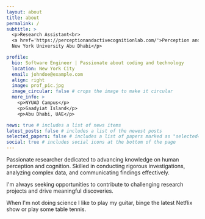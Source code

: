 ```yaml
---
layout: about
title: about
permalink: /
subtitle: >
  <p>Research Assistant<br> 
  <a href='https://perceptionandactivecognitionlab.com/'>Perception and Active Cognition Lab</a><br> 
  New York University Abu Dhabi</p>

profile:
  bio: Software Engineer | Passionate about coding and technology
  location: New York City
  email: johndoe@example.com
  align: right
  image: prof_pic.jpg
  image_circular: false # crops the image to make it circular
  more_info: >
    <p>NYUAD Campus</p>
    <p>Saadyiat Island</p>
    <p>Abu Dhabi, UAE</p>

news: true # includes a list of news items
latest_posts: false # includes a list of the newest posts
selected_papers: false # includes a list of papers marked as "selected={true}"
social: true # includes social icons at the bottom of the page
---
```


Passionate researcher dedicated to advancing knowledge on human perception and cognition. Skilled in conducting rigorous investigations, analyzing complex data, and communicating findings effectively. 

I'm always seeking opportunities to contribute to challenging research projects and drive meaningful discoveries.

When I'm not doing science I like to play my guitar, binge the latest Netflix show or play some table tennis.

<!-- Write your biography here. Tell the world about yourself. Link to your favorite [subreddit](http://reddit.com). You can put a picture in, too. The code is already in, just name your picture `prof_pic.jpg` and put it in the `img/` folder.

# Put your address / P.O. box / other info right below your picture. You can also disable any of these elements by editing `profile` property of the YAML header of your `_pages/about.md`. Edit `_bibliography/papers.bib` and Jekyll will render your [publications page](/al-folio/publications/) automatically.

# Link to your social media connections, too. This theme is set up to use [Font Awesome icons](https://fontawesome.com/) and [Academicons](https://jpswalsh.github.io/academicons/), like the ones below. Add your Facebook, Twitter, LinkedIn, Google Scholar, or just disable all of them. -->

